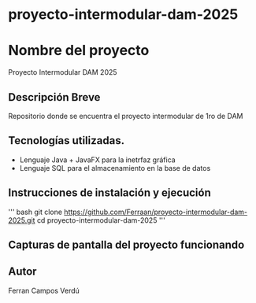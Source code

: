 # proyecto-intermodular-dam-2025

# Nombre del proyecto
Proyecto Intermodular DAM 2025

## Descripción Breve
Repositorio donde se encuentra el proyecto intermodular de 1ro de DAM

## Tecnologías utilizadas.
- Lenguaje Java + JavaFX para la inetrfaz gráfica
- Lenguaje SQL para el almacenamiento en la base de datos
  
## Instrucciones de instalación y ejecución
'''
bash
git clone https://github.com/Ferraan/proyecto-intermodular-dam-2025.git
cd proyecto-intermodular-dam-2025
'''

## Capturas de pantalla del proyecto funcionando

## Autor
Ferran Campos Verdú
